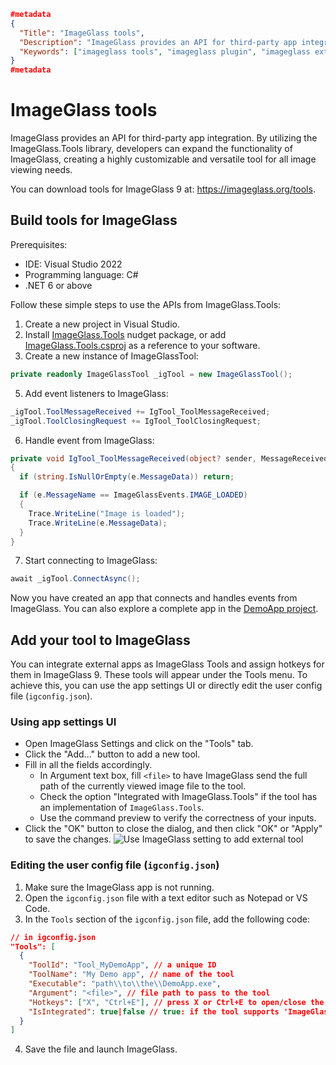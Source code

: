 ```json
#metadata
{
  "Title": "ImageGlass tools",
  "Description": "ImageGlass provides an API for third-party app integration. By utilizing the ImageGlass.Tools library, developers can expand the functionality of ImageGlass.",
  "Keywords": ["imageglass tools", "imageglass plugin", "imageglass extension"]
}
#metadata
```

# ImageGlass tools
ImageGlass provides an API for third-party app integration. By utilizing the ImageGlass.Tools library, developers can expand the functionality of ImageGlass, creating a highly customizable and versatile tool for all image viewing needs.

You can download tools for ImageGlass 9 at: https://imageglass.org/tools.

## Build tools for ImageGlass
Prerequisites:
- IDE: Visual Studio 2022
- Programming language: C#
- .NET 6 or above


Follow these simple steps to use the APIs from ImageGlass.Tools:
1. Create a new project in Visual Studio.
2. Install [ImageGlass.Tools](https://www.nuget.org/packages/ImageGlass.Tools) nudget package, or add [ImageGlass.Tools.csproj](https://github.com/ImageGlass/ImageGlass.Tools/tree/main/Source/ImageGlass.Tools) as a reference to your software.
4. Create a new instance of ImageGlassTool:
  ```cs
  private readonly ImageGlassTool _igTool = new ImageGlassTool();
  ```
5. Add event listeners to ImageGlass:
  ```cs
  _igTool.ToolMessageReceived += IgTool_ToolMessageReceived;
  _igTool.ToolClosingRequest += IgTool_ToolClosingRequest;
  ```
6. Handle event from ImageGlass:
  ```cs
  private void IgTool_ToolMessageReceived(object? sender, MessageReceivedEventArgs e)
  {
    if (string.IsNullOrEmpty(e.MessageData)) return;

    if (e.MessageName == ImageGlassEvents.IMAGE_LOADED)
    {
      Trace.WriteLine("Image is loaded");
      Trace.WriteLine(e.MessageData);
    }
  }
  ```

7. Start connecting to ImageGlass:
  ```cs
  await _igTool.ConnectAsync();
   ```

Now you have created an app that connects and handles events from ImageGlass. You can also explore a complete app in the [DemoApp project](https://github.com/ImageGlass/ImageGlass.Tools/tree/main/Source/DemoApp).


## Add your tool to ImageGlass
You can integrate external apps as ImageGlass Tools and assign hotkeys for them in ImageGlass 9. These tools will appear under the Tools menu. To achieve this, you can use the app settings UI or directly edit the user config file (`igconfig.json`).

### Using app settings UI
- Open ImageGlass Settings and click on the "Tools" tab.
- Click the "Add..." button to add a new tool.
- Fill in all the fields accordingly.
  + In Argument text box, fill `<file>` to have ImageGlass send the full path of the currently viewed image file to the tool.
  + Check the option "Integrated with ImageGlass.Tools" if the tool has an implementation of `ImageGlass.Tools`.
  + Use the command preview to verify the correctness of your inputs.
- Click the "OK" button to close the dialog, and then click "OK" or "Apply" to save the changes.
![Use ImageGlass setting to add external tool](https://github.com/d2phap/ImageGlass/assets/3154213/d8d4d903-6407-41ed-9199-c5bcb2c3242d)

### Editing the user config file (`igconfig.json`)
1. Make sure the ImageGlass app is not running.
2. Open the `igconfig.json` file with a text editor such as Notepad or VS Code.
3. In the `Tools` section of the `igconfig.json` file, add the following code:
  ```json
  // in igconfig.json
  "Tools": [
    {
      "ToolId": "Tool_MyDemoApp", // a unique ID
      "ToolName": "My Demo app", // name of the tool
      "Executable": "path\\to\\the\\DemoApp.exe",
      "Argument": "<file>", // file path to pass to the tool
      "Hotkeys": ["X", "Ctrl+E"], // press X or Ctrl+E to open/close the tool
      "IsIntegrated": true|false // true: if the tool supports 'ImageGlass.Tools'
    }
  ]
  ```
4. Save the file and launch ImageGlass.
